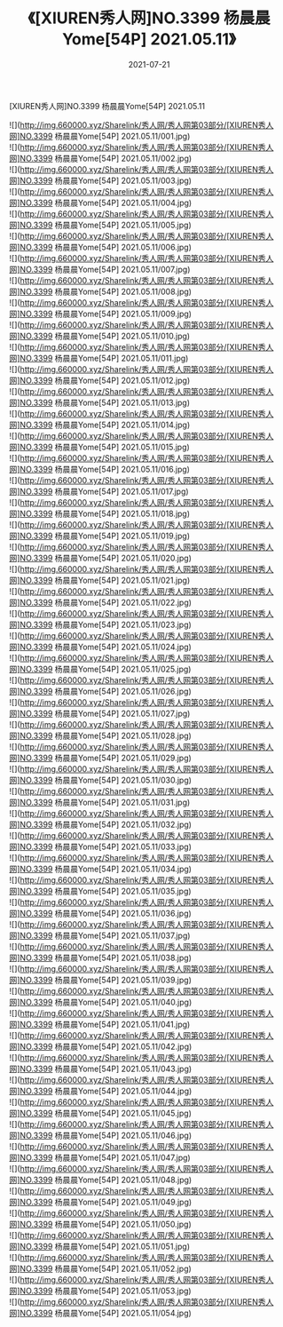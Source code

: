 ﻿---
layout: post
title:  《[XIUREN秀人网]NO.3399 杨晨晨Yome[54P] 2021.05.11》
date:   2021-07-21
img: http://img.660000.xyz/Sharelink/秀人网/秀人网第03部分/[XIUREN秀人网]NO.3399 杨晨晨Yome[54P] 2021.05.11/000.jpg
categories: [美女, 清纯, 唯美]
---

[XIUREN秀人网]NO.3399 杨晨晨Yome[54P] 2021.05.11

  ![](http://img.660000.xyz/Sharelink/秀人网/秀人网第03部分/[XIUREN秀人网]NO.3399 杨晨晨Yome[54P] 2021.05.11/001.jpg) <br> ![](http://img.660000.xyz/Sharelink/秀人网/秀人网第03部分/[XIUREN秀人网]NO.3399 杨晨晨Yome[54P] 2021.05.11/002.jpg) <br> ![](http://img.660000.xyz/Sharelink/秀人网/秀人网第03部分/[XIUREN秀人网]NO.3399 杨晨晨Yome[54P] 2021.05.11/003.jpg) <br> ![](http://img.660000.xyz/Sharelink/秀人网/秀人网第03部分/[XIUREN秀人网]NO.3399 杨晨晨Yome[54P] 2021.05.11/004.jpg) <br> ![](http://img.660000.xyz/Sharelink/秀人网/秀人网第03部分/[XIUREN秀人网]NO.3399 杨晨晨Yome[54P] 2021.05.11/005.jpg) <br> ![](http://img.660000.xyz/Sharelink/秀人网/秀人网第03部分/[XIUREN秀人网]NO.3399 杨晨晨Yome[54P] 2021.05.11/006.jpg) <br> ![](http://img.660000.xyz/Sharelink/秀人网/秀人网第03部分/[XIUREN秀人网]NO.3399 杨晨晨Yome[54P] 2021.05.11/007.jpg) <br> ![](http://img.660000.xyz/Sharelink/秀人网/秀人网第03部分/[XIUREN秀人网]NO.3399 杨晨晨Yome[54P] 2021.05.11/008.jpg) <br> ![](http://img.660000.xyz/Sharelink/秀人网/秀人网第03部分/[XIUREN秀人网]NO.3399 杨晨晨Yome[54P] 2021.05.11/009.jpg) <br> ![](http://img.660000.xyz/Sharelink/秀人网/秀人网第03部分/[XIUREN秀人网]NO.3399 杨晨晨Yome[54P] 2021.05.11/010.jpg) <br> ![](http://img.660000.xyz/Sharelink/秀人网/秀人网第03部分/[XIUREN秀人网]NO.3399 杨晨晨Yome[54P] 2021.05.11/011.jpg) <br> ![](http://img.660000.xyz/Sharelink/秀人网/秀人网第03部分/[XIUREN秀人网]NO.3399 杨晨晨Yome[54P] 2021.05.11/012.jpg) <br> ![](http://img.660000.xyz/Sharelink/秀人网/秀人网第03部分/[XIUREN秀人网]NO.3399 杨晨晨Yome[54P] 2021.05.11/013.jpg) <br> ![](http://img.660000.xyz/Sharelink/秀人网/秀人网第03部分/[XIUREN秀人网]NO.3399 杨晨晨Yome[54P] 2021.05.11/014.jpg) <br> ![](http://img.660000.xyz/Sharelink/秀人网/秀人网第03部分/[XIUREN秀人网]NO.3399 杨晨晨Yome[54P] 2021.05.11/015.jpg) <br> ![](http://img.660000.xyz/Sharelink/秀人网/秀人网第03部分/[XIUREN秀人网]NO.3399 杨晨晨Yome[54P] 2021.05.11/016.jpg) <br> ![](http://img.660000.xyz/Sharelink/秀人网/秀人网第03部分/[XIUREN秀人网]NO.3399 杨晨晨Yome[54P] 2021.05.11/017.jpg) <br> ![](http://img.660000.xyz/Sharelink/秀人网/秀人网第03部分/[XIUREN秀人网]NO.3399 杨晨晨Yome[54P] 2021.05.11/018.jpg) <br> ![](http://img.660000.xyz/Sharelink/秀人网/秀人网第03部分/[XIUREN秀人网]NO.3399 杨晨晨Yome[54P] 2021.05.11/019.jpg) <br> ![](http://img.660000.xyz/Sharelink/秀人网/秀人网第03部分/[XIUREN秀人网]NO.3399 杨晨晨Yome[54P] 2021.05.11/020.jpg) <br> ![](http://img.660000.xyz/Sharelink/秀人网/秀人网第03部分/[XIUREN秀人网]NO.3399 杨晨晨Yome[54P] 2021.05.11/021.jpg) <br> ![](http://img.660000.xyz/Sharelink/秀人网/秀人网第03部分/[XIUREN秀人网]NO.3399 杨晨晨Yome[54P] 2021.05.11/022.jpg) <br> ![](http://img.660000.xyz/Sharelink/秀人网/秀人网第03部分/[XIUREN秀人网]NO.3399 杨晨晨Yome[54P] 2021.05.11/023.jpg) <br> ![](http://img.660000.xyz/Sharelink/秀人网/秀人网第03部分/[XIUREN秀人网]NO.3399 杨晨晨Yome[54P] 2021.05.11/024.jpg) <br> ![](http://img.660000.xyz/Sharelink/秀人网/秀人网第03部分/[XIUREN秀人网]NO.3399 杨晨晨Yome[54P] 2021.05.11/025.jpg) <br> ![](http://img.660000.xyz/Sharelink/秀人网/秀人网第03部分/[XIUREN秀人网]NO.3399 杨晨晨Yome[54P] 2021.05.11/026.jpg) <br> ![](http://img.660000.xyz/Sharelink/秀人网/秀人网第03部分/[XIUREN秀人网]NO.3399 杨晨晨Yome[54P] 2021.05.11/027.jpg) <br> ![](http://img.660000.xyz/Sharelink/秀人网/秀人网第03部分/[XIUREN秀人网]NO.3399 杨晨晨Yome[54P] 2021.05.11/028.jpg) <br> ![](http://img.660000.xyz/Sharelink/秀人网/秀人网第03部分/[XIUREN秀人网]NO.3399 杨晨晨Yome[54P] 2021.05.11/029.jpg) <br> ![](http://img.660000.xyz/Sharelink/秀人网/秀人网第03部分/[XIUREN秀人网]NO.3399 杨晨晨Yome[54P] 2021.05.11/030.jpg) <br> ![](http://img.660000.xyz/Sharelink/秀人网/秀人网第03部分/[XIUREN秀人网]NO.3399 杨晨晨Yome[54P] 2021.05.11/031.jpg) <br> ![](http://img.660000.xyz/Sharelink/秀人网/秀人网第03部分/[XIUREN秀人网]NO.3399 杨晨晨Yome[54P] 2021.05.11/032.jpg) <br> ![](http://img.660000.xyz/Sharelink/秀人网/秀人网第03部分/[XIUREN秀人网]NO.3399 杨晨晨Yome[54P] 2021.05.11/033.jpg) <br> ![](http://img.660000.xyz/Sharelink/秀人网/秀人网第03部分/[XIUREN秀人网]NO.3399 杨晨晨Yome[54P] 2021.05.11/034.jpg) <br> ![](http://img.660000.xyz/Sharelink/秀人网/秀人网第03部分/[XIUREN秀人网]NO.3399 杨晨晨Yome[54P] 2021.05.11/035.jpg) <br> ![](http://img.660000.xyz/Sharelink/秀人网/秀人网第03部分/[XIUREN秀人网]NO.3399 杨晨晨Yome[54P] 2021.05.11/036.jpg) <br> ![](http://img.660000.xyz/Sharelink/秀人网/秀人网第03部分/[XIUREN秀人网]NO.3399 杨晨晨Yome[54P] 2021.05.11/037.jpg) <br> ![](http://img.660000.xyz/Sharelink/秀人网/秀人网第03部分/[XIUREN秀人网]NO.3399 杨晨晨Yome[54P] 2021.05.11/038.jpg) <br> ![](http://img.660000.xyz/Sharelink/秀人网/秀人网第03部分/[XIUREN秀人网]NO.3399 杨晨晨Yome[54P] 2021.05.11/039.jpg) <br> ![](http://img.660000.xyz/Sharelink/秀人网/秀人网第03部分/[XIUREN秀人网]NO.3399 杨晨晨Yome[54P] 2021.05.11/040.jpg) <br> ![](http://img.660000.xyz/Sharelink/秀人网/秀人网第03部分/[XIUREN秀人网]NO.3399 杨晨晨Yome[54P] 2021.05.11/041.jpg) <br> ![](http://img.660000.xyz/Sharelink/秀人网/秀人网第03部分/[XIUREN秀人网]NO.3399 杨晨晨Yome[54P] 2021.05.11/042.jpg) <br> ![](http://img.660000.xyz/Sharelink/秀人网/秀人网第03部分/[XIUREN秀人网]NO.3399 杨晨晨Yome[54P] 2021.05.11/043.jpg) <br> ![](http://img.660000.xyz/Sharelink/秀人网/秀人网第03部分/[XIUREN秀人网]NO.3399 杨晨晨Yome[54P] 2021.05.11/044.jpg) <br> ![](http://img.660000.xyz/Sharelink/秀人网/秀人网第03部分/[XIUREN秀人网]NO.3399 杨晨晨Yome[54P] 2021.05.11/045.jpg) <br> ![](http://img.660000.xyz/Sharelink/秀人网/秀人网第03部分/[XIUREN秀人网]NO.3399 杨晨晨Yome[54P] 2021.05.11/046.jpg) <br> ![](http://img.660000.xyz/Sharelink/秀人网/秀人网第03部分/[XIUREN秀人网]NO.3399 杨晨晨Yome[54P] 2021.05.11/047.jpg) <br> ![](http://img.660000.xyz/Sharelink/秀人网/秀人网第03部分/[XIUREN秀人网]NO.3399 杨晨晨Yome[54P] 2021.05.11/048.jpg) <br> ![](http://img.660000.xyz/Sharelink/秀人网/秀人网第03部分/[XIUREN秀人网]NO.3399 杨晨晨Yome[54P] 2021.05.11/049.jpg) <br> ![](http://img.660000.xyz/Sharelink/秀人网/秀人网第03部分/[XIUREN秀人网]NO.3399 杨晨晨Yome[54P] 2021.05.11/050.jpg) <br> ![](http://img.660000.xyz/Sharelink/秀人网/秀人网第03部分/[XIUREN秀人网]NO.3399 杨晨晨Yome[54P] 2021.05.11/051.jpg) <br> ![](http://img.660000.xyz/Sharelink/秀人网/秀人网第03部分/[XIUREN秀人网]NO.3399 杨晨晨Yome[54P] 2021.05.11/052.jpg) <br> ![](http://img.660000.xyz/Sharelink/秀人网/秀人网第03部分/[XIUREN秀人网]NO.3399 杨晨晨Yome[54P] 2021.05.11/053.jpg) <br> ![](http://img.660000.xyz/Sharelink/秀人网/秀人网第03部分/[XIUREN秀人网]NO.3399 杨晨晨Yome[54P] 2021.05.11/054.jpg) <br>